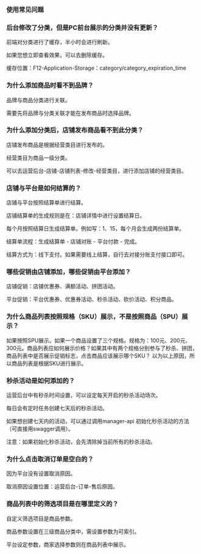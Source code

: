 ### 使用常见问题

### 后台修改了分类，但是PC前台展示的分类并没有更新？

前端对分类进行了缓存，半小时会进行刷新。

如果您想立即查看效果，可以去删除缓存。

缓存位置：F12-Application-Storage：category/category_expiration_time

### 为什么添加商品时看不到品牌？

品牌与商品分类进行关联。

需要先将品牌与分类关联才能在发布商品时选择品牌。

### 为什么添加分类后，店铺发布商品看不到此分类？

店铺发布商品是根据经营类目进行发布的。

经营类目为商品一级分类。

可以去运营后台-店铺-店铺列表-修改-经营类目，进行添加店铺的经营类目。

### 店铺与平台是如何结算的？

店铺与平台按照结算单进行结算。

店铺结算单的生成规则是在：店铺详情中进行设置结算日。

每个月按照结算日生成结算单。例如写：1、15，每个月会生成两份结算单。

结算单流程：生成结算单 - 店铺对账 - 平台付款 - 完成。

结算方式为：线下支付。如果需要线上结算，自行去对接分账支付接口即可。

### 哪些促销由店铺添加，哪些促销由平台添加？

店铺促销：店铺优惠券、满额活动、拼团活动。

平台促销：平台优惠券、优惠券活动、秒杀活动、砍价活动、积分商品。

### 为什么商品列表按照规格（SKU）展示，不是按照商品（SPU）展示？

如果按照SPU展示。如果一个商品设置了三个规格。规格为：100元、200元、300元。商品列表应如何展示价格？如果其中有两个规格分别参与了秒杀、拼团，商品列表中是否展示促销标志，点击商品应该展示哪个SKU？ 以为以上原因，所以商品列表是根据SKU进行展示。

### 秒杀活动是如何添加的？

运营后台中有秒杀时间设置，可以设定每天开启的秒杀活动场次。

每日会有定时任务创建七天后的秒杀活动。

如果想创建七天内的活动，可以通过调用manager-api 初始化秒杀活动的方法（可直接用swagger调用）。

注意：如果初始化秒杀活动，会先清除掉当前所有的秒杀活动。

### 为什么点击取消订单是空白的？

因为平台没有设置取消原因。

取消原因设置位置：运营后台-订单-售后原因。

### 商品列表中的筛选项目是在哪里定义的？

自定义筛选项目是商品参数。

商品参数设置在三级商品分类中，需设置参数为可索引。

平台设定参数，商家选择参数则在商品列表中展示。